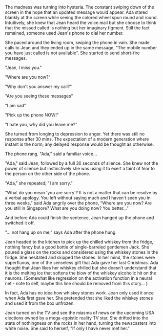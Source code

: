 The madness was turning into hysteria. The constant swiping down of the screen in the hope that an updated message would appear. Ada stared blankly at the screen while seeing the colored wheel spun round and round. Intuitively, she knew that Jean heard the voice mail but she choose to think that the missed called is nothing but her imaginary figment. Still the fact remained, someone used Jean's phone to dial her number.

She paced around the living room, swiping the phone in vain. She made calls to Jean and they ended up in the same message, "The mobile number you have just called is not available". She started to send short-fire messages.

"Jean, I miss you."

"Where are you now?"

"Why don't you answer my call?"

"Are you seeing these messages"

"I am sad"

"Pick up the phone NOW!"

"I hate you, why did you leave me?"

She turned from longing to depression to anger. Yet there was still no response after 30 mins. The expectation of a modern generation where instant is the norm; any delayed response would be thought as otherwise.

The phone rang, "Ada," said a familiar voice...

"Ada," said Jean, followed by a full 30 seconds of silence. She knew not the power of silence but instinctively she was using it to exert a taint of fear to the person on the other side of the phone.

"Ada," she repeated, "I am sorry."

"What do you mean 'you are sorry'? It is not a matter that can be resolve by a verbal apology. You left without saying much and I haven't seen you in three weeks," said Ada angrily over the phone, "Where are you now? Are you still in Singapore? What are you doing now? You better..."

And before Ada could finish the sentence, Jean hanged up the phone and switched it off.

"... not hang up on me," says Ada after the phone hung.

Jean headed to the kitchen to pick up the chilled whiskey from the fridge, nothing fancy but a good bottle of single-barreled gentlemen Jack. She poured a glass on the rocks and considered using the whiskey stones in the fridge. She hesitated and skipped the stones. In her mind, the stones were superfluous, one of the senseless gift that Ada gave her last Christmas. Ada thought that Jean likes her whiskey chilled but she doesn't understand that it is the melting ice that softens the blow of the whiskey alcoholic hit on the neurons. (Somewhat like regression on the activation function in a neural net - note to self, maybe this line should be removed from this story... )

In fact, Ada has no idea how whiskey stones work. Jean only used it once when Ada first gave her. She pretended that she liked the whiskey stones and used it from the box unfrozen.

Jean turned on the TV and see the miasma of news on the upcoming USA elections owned by a mega-egoistic reality TV star. She drifted into the state of nothingness on the rocks in her hand, turning the newscasters into white noise.
She said to herself, "If only I have never met her."
